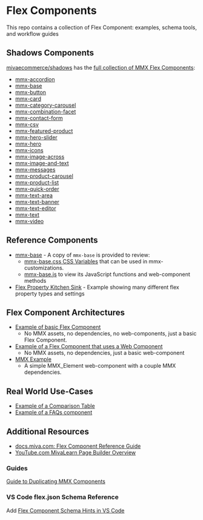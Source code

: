 # Flex Components

This repo contains a collection of Flex Component: examples, schema tools, and workflow guides

## Shadows Components

[mivaecommerce/shadows](https://github.com/mivaecommerce/shadows) has the [full collection of MMX Flex Components](https://github.com/mivaecommerce/shadows/tree/main/flex-components):

- [mmx-accordion](https://github.com/mivaecommerce/shadows/tree/main/flex-components/mmx-accordion)
- [mmx-base](https://github.com/mivaecommerce/shadows/tree/main/flex-components/mmx-base)
- [mmx-button](https://github.com/mivaecommerce/shadows/tree/main/flex-components/mmx-button)
- [mmx-card](https://github.com/mivaecommerce/shadows/tree/main/flex-components/mmx-card)
- [mmx-category-carousel](https://github.com/mivaecommerce/shadows/tree/main/flex-components/mmx-category-carousel)
- [mmx-combination-facet](https://github.com/mivaecommerce/shadows/tree/main/flex-components/mmx-combination-facet)
- [mmx-contact-form](https://github.com/mivaecommerce/shadows/tree/main/flex-components/mmx-contact-form)
- [mmx-csv](https://github.com/mivaecommerce/shadows/tree/main/flex-components/mmx-csv)
- [mmx-featured-product](https://github.com/mivaecommerce/shadows/tree/main/flex-components/mmx-featured-product)
- [mmx-hero-slider](https://github.com/mivaecommerce/shadows/tree/main/flex-components/mmx-hero-slider)
- [mmx-hero](https://github.com/mivaecommerce/shadows/tree/main/flex-components/mmx-hero)
- [mmx-icons](https://github.com/mivaecommerce/shadows/tree/main/flex-components/mmx-icons)
- [mmx-image-across](https://github.com/mivaecommerce/shadows/tree/main/flex-components/mmx-image-across)
- [mmx-image-and-text](https://github.com/mivaecommerce/shadows/tree/main/flex-components/mmx-image-and-text)
- [mmx-messages](https://github.com/mivaecommerce/shadows/tree/main/flex-components/mmx-messages)
- [mmx-product-carousel](https://github.com/mivaecommerce/shadows/tree/main/flex-components/mmx-product-carousel)
- [mmx-product-list](https://github.com/mivaecommerce/shadows/tree/main/flex-components/mmx-product-list)
- [mmx-quick-order](https://github.com/mivaecommerce/shadows/tree/main/flex-components/mmx-quick-order)
- [mmx-text-area](https://github.com/mivaecommerce/shadows/tree/main/flex-components/mmx-text-area)
- [mmx-text-banner](https://github.com/mivaecommerce/shadows/tree/main/flex-components/mmx-text-banner)
- [mmx-text-editor](https://github.com/mivaecommerce/shadows/tree/main/flex-components/mmx-text-editor)
- [mmx-text](https://github.com/mivaecommerce/shadows/tree/main/flex-components/mmx-text)
- [mmx-video](https://github.com/mivaecommerce/shadows/tree/main/flex-components/mmx-video)

## Reference Components

- [mmx-base](examples/mmx-base) - A copy of `mmx-base` is provided to review:
	- [mmx-base.css CSS Variables](examples/mmx-base/src/css/mmx-base.css) that can be used in mmx-customizations.
	- [mmx-base.js](examples/mmx-base/src/js/mmx-base.js) to view its JavaScript functions and web-component methods
- [Flex Property Kitchen Sink](examples/ex-kitchen-sink/flex.json) - Example showing many different flex property types and settings

## Flex Component Architectures

- [Example of basic Flex Component](examples/ex-basic)
	- No MMX assets, no dependencies, no web-components, just a basic Flex Component.
- [Example of a Flex Component that uses a Web Component](examples/ex-web-component)
	- No MMX assets, no dependencies, just a basic web-component
- [MMX Example](examples/mmx-example)
	- A simple MMX_Element web-component with a couple MMX dependencies.

## Real World Use-Cases

- [Example of a Comparison Table](examples/ex-comparison-table)
- [Example of a FAQs component](examples/ex-faqs)


## Additional Resources

- [docs.miva.com: Flex Component Reference Guide](https://docs.miva.com/miva10/reference-guide/flex-component)
- [YouTube.com MivaLearn Page Builder Overview](https://www.youtube.com/watch?v=VkQh1SI7jts&list=PLfnyn3y3NdKPhZd7L8yAa5ZzsAokibvZ4)

### Guides

[Guide to Duplicating MMX Components](guides/duplicating-mmx-components.md)

### VS Code flex.json Schema Reference

Add [Flex Component Schema Hints in VS Code](schema/README.md)

